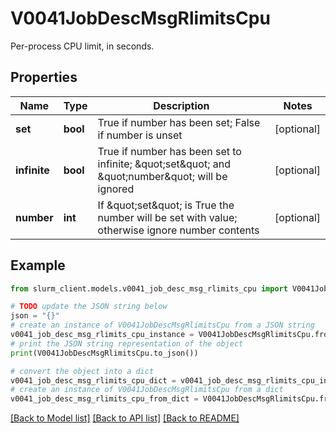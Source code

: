 # V0041JobDescMsgRlimitsCpu

Per-process CPU limit, in seconds.

## Properties

Name | Type | Description | Notes
------------ | ------------- | ------------- | -------------
**set** | **bool** | True if number has been set; False if number is unset | [optional] 
**infinite** | **bool** | True if number has been set to infinite; \&quot;set\&quot; and \&quot;number\&quot; will be ignored | [optional] 
**number** | **int** | If \&quot;set\&quot; is True the number will be set with value; otherwise ignore number contents | [optional] 

## Example

```python
from slurm_client.models.v0041_job_desc_msg_rlimits_cpu import V0041JobDescMsgRlimitsCpu

# TODO update the JSON string below
json = "{}"
# create an instance of V0041JobDescMsgRlimitsCpu from a JSON string
v0041_job_desc_msg_rlimits_cpu_instance = V0041JobDescMsgRlimitsCpu.from_json(json)
# print the JSON string representation of the object
print(V0041JobDescMsgRlimitsCpu.to_json())

# convert the object into a dict
v0041_job_desc_msg_rlimits_cpu_dict = v0041_job_desc_msg_rlimits_cpu_instance.to_dict()
# create an instance of V0041JobDescMsgRlimitsCpu from a dict
v0041_job_desc_msg_rlimits_cpu_from_dict = V0041JobDescMsgRlimitsCpu.from_dict(v0041_job_desc_msg_rlimits_cpu_dict)
```
[[Back to Model list]](../README.md#documentation-for-models) [[Back to API list]](../README.md#documentation-for-api-endpoints) [[Back to README]](../README.md)


